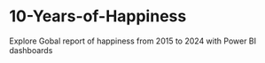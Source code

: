 # 10-Years-of-Happiness
Explore Gobal report of happiness from 2015 to 2024 with Power BI dashboards
